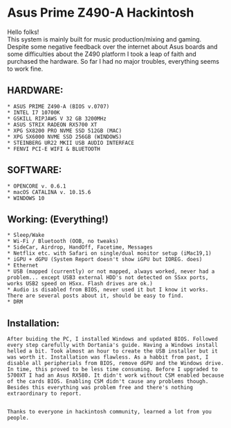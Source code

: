 # Asus Prime Z490-A Hackintosh

Hello folks!  
This system is mainly built for music production/mixing and gaming.  
Despite some negative feedback over the internet about Asus boards and some difficulties about the Z490 platform I took a leap of faith and purchased the hardware. So far I had no major troubles, everything seems to work fine.


## HARDWARE:  


    * ASUS PRIME Z490-A (BIOS v.0707)
    * INTEL I7 10700K
    * GSKILL RIPJAWS V 32 GB 3200MHz
    * ASUS STRIX RADEON RX5700 XT
    * XPG SX8200 PRO NVME SSD 512GB (MAC)
    * XPG SX6000 NVME SSD 256GB (WINDOWS)
    * STEINBERG UR22 MKII USB AUDIO INTERFACE
    * FENVI PCI-E WIFI & BLUETOOTH  

## SOFTWARE:

    * OPENCORE v. 0.6.1
    * macOS CATALINA v. 10.15.6
    * WINDOWS 10

## Working: (Everything!)
    * Sleep/Wake
    * Wi-Fi / Bluetooth (OOB, no tweaks)
    * SideCar, Airdrop, HandOff, Facetime, Messages
    * Netflix etc. with Safari on single/dual monitor setup (iMac19,1)
    * iGPU + dGPU (System Report doesn't show iGPU but IOREG. does)
    * Ethernet
    * USB (mapped (currently) or not mapped, always worked, never had a problem... except USB3 external HDD's not detected on SSxx ports, works USB2 speed on HSxx. Flash drives are ok.)
    * Audio is disabled from BIOS, never used it but I know it works. There are several posts about it, should be easy to find.
    * DRM


## Installation:

    After buiding the PC, I installed Windows and updated BIOS. Followed every step carefully with Dortania's guide. Having a Windows install helled a bit. Took almost an hour to create the USB installer but it was worth it. Installation was flawless. As a habbit from past, I disable all peripherials from BIOS, remove dGPU and the Windows drive. In time, this proved to be less time consuming. Before I upgraded to 5700XT I had an Asus RX580. It didn't work without CSM enabled because of the cards BIOS. Enabling CSM didn't cause any problems though. Besides this everything was problem free and there's nothing extraordinary to report.

    
    Thanks to everyone in hackintosh community, learned a lot from you people.  